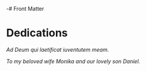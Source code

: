 -# Front Matter

# Dedications

*Ad Deum qui laetificat iuventutem meam.*

*To my beloved wife Monika and our lovely son Daniel.*


